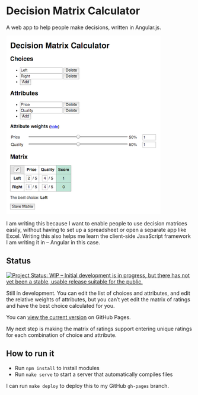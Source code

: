# Decision Matrix Calculator

A web app to help people make decisions, written in Angular.js.

![Screenshot of the app](screenshots/screenshot_of_page_scaled_down.png)

I am writing this because I want to enable people to use decision matrices easily, without having to set up a spreadsheet or open a separate app like Excel. Writing this also helps me learn the client-side JavaScript framework I am writing it in – Angular in this case.

## Status

[![Project Status: WIP – Initial development is in progress, but there has not yet been a stable, usable release suitable for the public.](http://www.repostatus.org/badges/0.1.0/wip.svg)](http://www.repostatus.org/#wip)

Still in development. You can edit the list of choices and attributes, and edit the relative weights of attributes, but you can’t yet edit the matrix of ratings and have the best choice calculated for you.

You can [view the current version](https://roryokane.github.io/decision-matrix-calculator-angular/) on GitHub Pages.

My next step is making the matrix of ratings support entering unique ratings for each combination of choice and attribute.

## How to run it

* Run `npm install` to install modules
* Run `make serve` to start a server that automatically compiles files

I can run `make deploy` to deploy this to my GitHub `gh-pages` branch.
